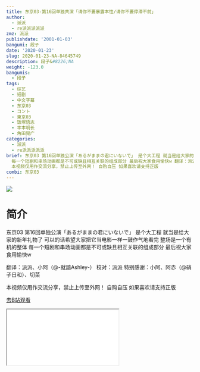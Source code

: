```yaml
---
title: 东京03-第16回单独共演「请你不要暴露本性/请你不要停滞不前」
author:
  - 派派
  - re派派派派派
zmz: 派派
publishdate: '2001-01-03'
bangumi: 段子
date: '2020-01-23'
slug: 2020-01-23-NA-84645749
description: 段子&#8226;NA
weight: -123.0
bangumis:
  - 段子
tags:
  - 综艺
  - 短剧
  - 中文字幕
  - 东京03
  - コント
  - 東京03
  - 饭塚悟志
  - 丰本明长
  - 角田晃广
categories:
  - 派派
  - re派派派派派
brief: 东京03 第16回单独公演「あるがままの君にいないで」 是个大工程 就当是给大家的新年礼物了 可以的话希望大家把它当电影一样一鼓作气地看完 整场是一个有机的整体
  每一个短剧和串场动画都是不可或缺且相互关联的组成部分 最后祝大家食用愉快w 翻译：派派、小阿（@-就諳Ashley-） 校对：派派 特别感谢：小阿、阿赤（@硝子日和）、切菜
  本视频仅用作交流分享，禁止上传至外网！ 自购自压 如果喜欢请支持正版
combi: 东京03
---
```

![](https://raw.githubusercontent.com/tcgriffith/owaraisite/master/static/tmpimg/e7f4e862ba464b797d97af5d54eac4efcf20cfaf.jpg.480.jpg)
# 简介  
东京03 第16回单独公演「あるがままの君にいないで」
是个大工程 就当是给大家的新年礼物了
可以的话希望大家把它当电影一样一鼓作气地看完 整场是一个有机的整体 每一个短剧和串场动画都是不可或缺且相互关联的组成部分 最后祝大家食用愉快w

翻译：派派、小阿（@-就諳Ashley-）
校对：派派
特别感谢：小阿、阿赤（@硝子日和）、切菜

本视频仅用作交流分享，禁止上传至外网！
自购自压 如果喜欢请支持正版  

[去B站观看](https://www.bilibili.com/video/av84645749/)
<div class ="resp-container"><iframe class="testiframe" src="//player.bilibili.com/player.html?aid=84645749"", scrolling="no", allowfullscreen="true" > </iframe></div> 
